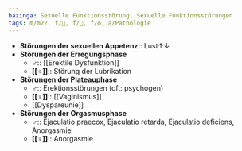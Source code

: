 ```yaml
---
bazinga: Sexuelle Funktionsstörung, Sexuelle Funktionsstörungen
tags: m/m22, f/🦩, f/🍆, f/⚙️, a/Pathologie
---
```

- **Störungen der sexuellen Appetenz**:: Lust↑↓ 
- **Störungen der Erregungsphase**
	- **♂**:: [[Erektile Dysfunktion]]
	- **[[♀]]**:: Störung der Lubrikation
- **Störungen der Plateauphase**
	- **♂**:: Erektionsstörungen (oft: psychogen)
	- **[[♀]]**:: [[Vaginismus]]
	- [[Dyspareunie]]
- **Störungen der Orgasmusphase**
	- **♂**:: Ejaculatio praecox, Ejaculatio retarda, Ejaculatio deficiens, Anorgasmie
	- **[[♀]]**:: Anorgasmie